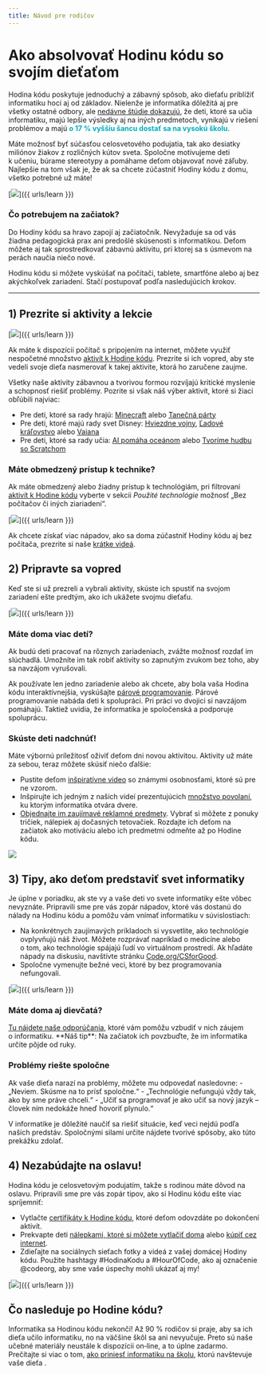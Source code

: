 ```yaml
---
title: Návod pre rodičov
---
```


# Ako absolvovať Hodinu kódu so svojím dieťaťom
Hodina kódu poskytuje jednoduchý a zábavný spôsob, ako dieťaťu priblížiť informatiku hoci aj od základov. Nielenže je informatika dôležitá aj pre všetky ostatné odbory, ale <a href="https://medium.com/@codeorg/cs-helps-students-outperform-in-school-college-and-workplace-66dd64a69536">nedávne štúdie dokazujú</a>, že deti, ktoré sa učia informatiku, majú lepšie výsledky aj na iných predmetoch, vynikajú v riešení problémov a majú <font color="00adbc"><b>o 17 % vyššiu šancu dostať sa na vysokú školu</b></font>.

Máte možnosť byť súčasťou celosvetového podujatia, tak ako desiatky miliónov žiakov z rozličných kútov sveta. Spoločne motivujeme deti k učeniu, búrame stereotypy a pomáhame deťom objavovať nové záľuby. Najlepšie na tom však je, že ak sa chcete zúčastniť Hodiny kódu z domu, všetko potrebné už máte!

[<img src="/images/fit-600/Marketing/mother-helping-her-daughter-use-a-laptop-4260325.jpg" />]({{ urls/learn }})

<h3>Čo potrebujem na začiatok?</h3>
Do Hodiny kódu sa hravo zapojí aj začiatočník. Nevyžaduje sa od vás žiadna pedagogická prax ani predošlé skúsenosti s informatikou. Deťom môžete aj tak sprostredkovať zábavnú aktivitu, pri ktorej sa s úsmevom na perách naučia niečo nové.

Hodinu kódu si môžete vyskúšať na počítači, tablete, smartfóne alebo aj bez akýchkoľvek zariadení. Stačí postupovať podľa nasledujúcich krokov.

***

## 1) Prezrite si aktivity a lekcie

[<img src="/images/fit-600/tutorials.png" />]({{ urls/learn }})

Ak máte k dispozícii počítač s pripojením na internet, môžete využiť nespočetné množstvo <a href="https://hourofcode.com/us/learn">aktivít k Hodine kódu</a>. Prezrite si ich vopred, aby ste vedeli svoje dieťa nasmerovať k takej aktivite, ktorá ho zaručene zaujme.

Všetky naše aktivity zábavnou a tvorivou formou rozvíjajú kritické myslenie a schopnosť riešiť problémy. Pozrite si však náš výber aktivít, ktoré si žiaci obľúbili najviac:

- Pre deti, ktoré sa rady hrajú: <a href="https://code.org/minecraft">Minecraft</a> alebo <a href="https://code.org/dance">Tanečná párty</a>
- Pre deti, ktoré majú rady svet Disney: <a href="https://code.org/starwars">Hviezdne vojny</a>, <a href="https://studio.code.org/s/frozen/stage/1/puzzle/1">Ľadové kráľovstvo</a> alebo <a href="https://partners.disney.com/hour-of-code?cds&cmp=vanity%7Cnatural%7Cus%7Cmoanahoc%7C">Vaiana</a>
- Pre deti, ktoré sa rady učia: <a href="https://code.org/oceans">AI pomáha oceánom</a> alebo <a href="https://scratch.mit.edu/projects/editor/?tutorial=music&utm_source=codeorg">Tvoríme hudbu so Scratchom</a>

<h3>Máte obmedzený prístup k technike?</h3>
Ak máte obmedzený alebo žiadny prístup k technológiám, pri filtrovaní <a href="https://hourofcode.com/us/learn">aktivít k Hodine kódu</a> vyberte v sekcii <em>Použité technológie</em> možnosť „Bez počítačov či iných ziariadení“.

[<img src="/images/fit-500/Marketing/filtering-activities-hoc.jpg" />]({{ urls/learn }})

Ak chcete získať viac nápadov, ako sa doma zúčastniť Hodiny kódu aj bez počítača, prezrite si naše <a href="https://www.youtube.com/playlist?list=PLzdnOPI1iJNcpfa4LtbaIl35gqir_5XUu">krátke videá</a>.

## 2) Pripravte sa vopred
Keď ste si už prezreli a vybrali aktivity, skúste ich spustiť na svojom zariadení ešte predtým, ako ich ukážete svojmu dieťaťu.

[<img src="/images/fit-600/Marketing/father-and-children-looking-at-a-laptop-4260749.jpg" />]({{ urls/learn }})

<h3>Máte doma viac detí?</h3>
Ak budú deti pracovať na rôznych zariadeniach, zvážte možnosť rozdať im slúchadlá. Umožníte im tak robiť aktivity so zapnutým zvukom bez toho, aby sa navzájom vyrušovali.

Ak používate len jedno zariadenie alebo ak chcete, aby bola vaša Hodina kódu interaktívnejšia, vyskúšajte <a href="https://www.youtube.com/watch?v=vgkahOzFH2Q">párové programovanie</a>. Párové programovanie nabáda deti k spolupráci. Pri práci vo dvojici si navzájom pomáhajú. Taktiež uvidia, že informatika je spoločenská a podporuje spoluprácu.

<h3>Skúste deti nadchnúť! </h3>
Máte výbornú príležitosť oživiť deťom dni novou aktivitou. Aktivity už máte za sebou, teraz môžete skúsiť niečo ďalšie:

- Pustite deťom <a href="https://www.youtube.com/playlist?list=PLzdnOPI1iJNcadqJAZnbDYShie4gLZQQJ">inšpiratívne video</a> so známymi osobnosťami, ktoré sú pre ne vzorom.
- Inšpirujte ich jedným z našich videí prezentujúcich <a href="https://www.youtube.com/playlist?list=PLzdnOPI1iJNfpD8i4Sx7U0y2MccnrNZuP">množstvo povolaní</a>, ku ktorým informatika otvára dvere.
- <a href="https://store.code.org/">Objednajte im zaujímavé reklamné predmety</a>. Vybrať si môžete z ponuky tričiek, nálepiek aj dočasných tetovačiek. Rozdajte ich deťom na začiatok ako motiváciu alebo ich predmetmi odmeňte až po Hodine kódu.

<a href="https://store.code.org/" target="_blank"><img src="/images/fit-500/Marketing/hourofcodestore.jpg"></a>

## 3) Tipy, ako deťom predstaviť svet informatiky

Je úplne v poriadku, ak ste vy a vaše deti vo svete informatiky ešte vôbec nevyznáte. Pripravili sme pre vás zopár nápadov, ktoré vás dostanú do nálady na Hodinu kódu a pomôžu vám vnímať informatiku v súvislostiach:

- Na konkrétnych zaujímavých príkladoch si vysvetlite, ako technológie ovplyvňujú náš život. Môžete rozprávať napríklad o medicíne alebo o tom, ako technológie spájajú ľudí vo virtuálnom prostredí. Ak hľadáte nápady na diskusiu, navštívte stránku <a href="https://code.org/csforgood">Code.org/CSforGood</a>.
- Spoločne vymenujte bežné veci, ktoré by bez programovania nefungovali.

[<img src="/images/fit-600/Marketing/girl-sitting-on-sofa-while-using-tablet-computer-4144035.jpg" />]({{ urls/learn }})

<h3>Máte doma aj dievčatá?</h3>
<a href="https://code.org/girls">Tu nájdete naše odporúčania</a>, ktoré vám pomôžu vzbudiť v nich záujem o informatiku. **Náš tip**: Na začiatok ich povzbuďte, že im informatika určite pôjde od ruky.

<h3>Problémy riešte spoločne</h3>
Ak vaše dieťa narazí na problémy, môžete mu odpovedať nasledovne:
- „Neviem. Skúsme na to prísť spoločne.“
- „Technológie nefungujú vždy tak, ako by sme práve chceli.“
- „Učiť sa programovať je ako učiť sa nový jazyk – človek ním nedokáže hneď hovoriť plynulo.“

V informatike je dôležité naučiť sa riešiť situácie, keď veci nejdú podľa našich predstáv. Spoločnými silami určite nájdete tvorivé spôsoby, ako túto prekážku zdolať.


## 4) Nezabúdajte na oslavu!

Hodina kódu je celosvetovým podujatím, takže s rodinou máte dôvod na oslavu. Pripravili sme pre vás zopár tipov, ako si Hodinu kódu ešte viac spríjemniť:

- Vytlačte <a href="https://staging.code.org/certificates">certifikáty k Hodine kódu</a>, ktoré deťom odovzdáte po dokončení aktivít.
- Prekvapte deti <a href="https://staging.hourofcode.com/us/promote/resources#stickers">nálepkami, ktoré si môžete vytlačiť doma</a> alebo <a href="https://store.code.org/">kúpiť cez internet</a>.
- Zdieľajte na sociálnych sieťach fotky a videá z vašej domácej Hodiny kódu. Použite hashtagy #HodinaKodu a #HourOfCode, ako aj označenie @codeorg, aby sme vaše úspechy mohli ukázať aj my!

[<img src="/images/fit-600/Marketing/g8TUlHzF.jpeg" />]({{ urls/learn }})

<h2>Čo nasleduje po Hodine kódu?</h2>

Informatika sa Hodinou kódu nekončí! Až 90 % rodičov si praje, aby sa ich dieťa učilo informatiku, no na väčšine škôl sa ani nevyučuje. Preto sú naše učebné materiály neustále k dispozícii on‑line, a to úplne zadarmo. Prečítajte si viac o tom, <a href="https://code.org/yourschool">ako priniesť informatiku na školu</a>, ktorú navštevuje vaše dieťa .
